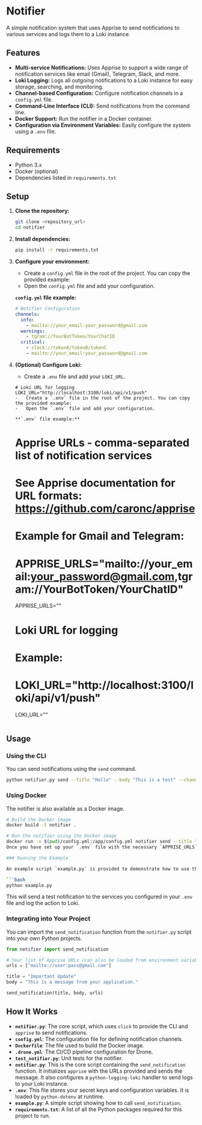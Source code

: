 # Notifier

A simple notification system that uses Apprise to send notifications to various services and logs them to a Loki instance.

## Features

-   **Multi-service Notifications:** Uses Apprise to support a wide range of notification services like email (Gmail), Telegram, Slack, and more.
-   **Loki Logging:** Logs all outgoing notifications to a Loki instance for easy storage, searching, and monitoring.
-   **Channel-based Configuration:** Configure notification channels in a `config.yml` file.
-   **Command-Line Interface (CLI):** Send notifications from the command line.
-   **Docker Support:** Run the notifier in a Docker container.
-   **Configuration via Environment Variables:** Easily configure the system using a `.env` file.

## Requirements

-   Python 3.x
-   Docker (optional)
-   Dependencies listed in `requirements.txt`

## Setup

1.  **Clone the repository:**
    ```bash
    git clone <repository_url>
    cd notifier
    ```

2.  **Install dependencies:**
    ```bash
    pip install -r requirements.txt
    ```

3.  **Configure your environment:**
    -   Create a `config.yml` file in the root of the project. You can copy the provided example:
    -   Open the `config.yml` file and add your configuration.

    **`config.yml` file example:**
    ```yaml
    # Notifier Configuration
    channels:
      info:
        - mailto://your_email:your_password@gmail.com
      warnings:
        - tgram://YourBotToken/YourChatID
      critical:
        - slack://tokenA/tokenB/tokenC
        - mailto://your_email:your_password@gmail.com
    ```

4.  **(Optional) Configure Loki:**
    -   Create a `.env` file and add your `LOKI_URL`.
    ```
    # Loki URL for logging
    LOKI_URL="http://localhost:3100/loki/api/v1/push"
    -   Create a `.env` file in the root of the project. You can copy the provided example:
    -   Open the `.env` file and add your configuration.

    **`.env` file example:**
    ```
    # Apprise URLs - comma-separated list of notification services
    # See Apprise documentation for URL formats: https://github.com/caronc/apprise
    # Example for Gmail and Telegram:
    # APPRISE_URLS="mailto://your_email:your_password@gmail.com,tgram://YourBotToken/YourChatID"
    APPRISE_URLS=""

    # Loki URL for logging
    # Example:
    # LOKI_URL="http://localhost:3100/loki/api/v1/push"
    LOKI_URL=""
    ```

## Usage

### Using the CLI

You can send notifications using the `send` command.

```bash
python notifier.py send --title "Hello" --body "This is a test" --channel "info"
```

### Using Docker

The notifier is also available as a Docker image.

```bash
# Build the Docker image
docker build -t notifier .

# Run the notifier using the Docker image
docker run -v $(pwd)/config.yml:/app/config.yml notifier send --title "Hello" --body "This is a test" --channel "info"
Once you have set up your `.env` file with the necessary `APPRISE_URLS` and `LOKI_URL`, you can send notifications.

### Running the Example

An example script `example.py` is provided to demonstrate how to use the notifier.

```bash
python example.py
```

This will send a test notification to the services you configured in your `.env` file and log the action to Loki.

### Integrating into Your Project

You can import the `send_notification` function from the `notifier.py` script into your own Python projects.

```python
from notifier import send_notification

# Your list of Apprise URLs (can also be loaded from environment variables)
urls = ["mailto://user:pass@gmail.com"]

title = "Important Update"
body = "This is a message from your application."

send_notification(title, body, urls)
```

## How It Works

-   **`notifier.py`**: The core script, which uses `click` to provide the CLI and `apprise` to send notifications.
-   **`config.yml`**: The configuration file for defining notification channels.
-   **`Dockerfile`**: The file used to build the Docker image.
-   **`.drone.yml`**: The CI/CD pipeline configuration for Drone.
-   **`test_notifier.py`**: Unit tests for the notifier.
-   **`notifier.py`**: This is the core script containing the `send_notification` function. It initializes `apprise` with the URLs provided and sends the message. It also configures a `python-logging-loki` handler to send logs to your Loki instance.
-   **`.env`**: This file stores your secret keys and configuration variables. It is loaded by `python-dotenv` at runtime.
-   **`example.py`**: A simple script showing how to call `send_notification`.
-   **`requirements.txt`**: A list of all the Python packages required for this project to run.
